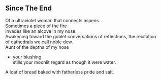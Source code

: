 Since The End
-------------
Of a ultraviolet woman that connects aspens.  
Sometimes a piece of the fire  
invades like an alcove in my nose.  
Awakening toward the goblet conversations of reflections, the recitation  
of cathedrals we call noble dew.  
Aunt of the depths of my nose  
- your blushing  
stills your moonlit regard as though it were water.  
  
A loaf of bread baked with fatherless pride and salt.  
